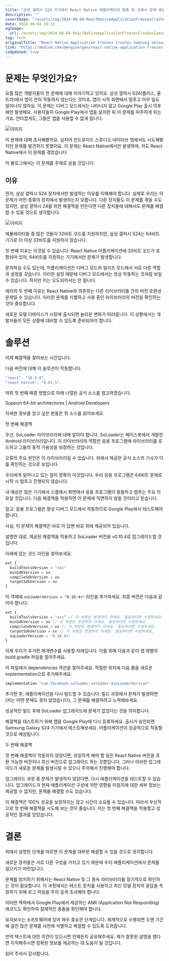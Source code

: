 ```yaml
---
title: "삼성 갤럭시 S24 기기에서 React Native 애플리케이션 멈춤 및 크래시 문제 해결 방법"
description: ""
coverImage: "/assets/img/2024-08-04-ReactNativeApplicationFreezesCrashesSamsungGalaxyS24Devices_0.png"
date: 2024-08-04 19:33
ogImage: 
  url: /assets/img/2024-08-04-ReactNativeApplicationFreezesCrashesSamsungGalaxyS24Devices_0.png
tag: Tech
originalTitle: "React Native Application Freezes Crashes Samsung Galaxy S24 Devices"
link: "https://medium.com/@enginergen/react-native-application-freezes-crashes-samsung-galaxy-s24-devices-7620ad42aa16"
isUpdated: true
---
```





# 문제는 무엇인가요?

요즘 많은 개발자들이 한 문제에 대해 이야기하고 있어요. 삼성 갤럭시 S24(플러스, 울트라)에서 앱이 전혀 작동하지 않는다는 것이죠. 앱이 시작 화면에서 멈추고 아무 일도 일어나지 않아요. 이 문제는 디버그 모드에서는 나타나지 않고 Google Play 출시 이후에만 발생해요. 사용자들이 Google Play에서 앱을 설치한 뒤 이 문제를 마주하게 되는 거죠. 안타깝게도, 그들은 앱을 사용할 수 없게 됩니다.

![이미지](/assets/img/2024-08-04-ReactNativeApplicationFreezesCrashesSamsungGalaxyS24Devices_0.png)

이 문제에 대해 조사해봤어요. 심지어 안드로이드 스튜디오 네이티브 앱에서도 시도해봤지만 문제를 발견하지 못했어요. 이 문제는 React Native에서만 발생하며, 저도 React Native에서 이 문제를 겪었습니다.

<div class="content-ad"></div>

이 블로그에서는 이 문제를 주제로 삼을 것입니다.

## 이유

먼저, 삼성 갤럭시 S24 장치에서만 발생하는 이유를 이해해야 합니다. 실제로 우리는 이 문제가 어떤 종류의 장치에서 발생하는지 모릅니다. 다른 장치들도 이 문제를 겪을 수도 있지만, 삼성 갤럭시 24를 위한 해결책을 만든다면 다른 장치들에 대해서도 문제를 해결할 수 있을 것으로 생각합니다.

![이미지](/assets/img/2024-08-04-ReactNativeApplicationFreezesCrashesSamsungGalaxyS24Devices_1.png)

<div class="content-ad"></div>

에뮬레이터들 중 많은 것들이 32비트 코드를 지원하지만, 삼성 갤럭시 S24는 64비트 기기로 더 이상 32비트를 지원하지 않습니다.

첫 번째 이유는 이것일 수 있습니다: React Native 어플리케이션에 32비트 코드가 포함되어 있어, 64비트를 지원하는 기기에서만 문제가 발생합니다.

문의하실 수도 있는데, 어플리케이션은 디버그 모드와 릴리즈 모드에서 서로 다른 역할과 설정을 갖습니다. 이러한 설정 때문에 디버그 모드에서는 정상 작동하는 것처럼 보일 수 있습니다. 하지만 이는 오도되어서는 안 됩니다.

에러의 두 번째 이유는 React Native와 의존하는 다른 라이브러리들 간의 버전 호환성 문제일 수 있습니다. 이러한 문제를 식별하고 사용 중인 라이브러리의 버전을 확인하는 것이 중요합니다.

<div class="content-ad"></div>

새로운 모델 디바이스가 시장에 출시되면 놀라운 변화가 따라옵니다. 이 상황에서는 개발자들이 모든 상황에 대비할 수 있도록 준비되어야 합니다.

# 솔루션

이제 해결책을 찾아보는 시간입니다.

다음 버전에 대해 이 솔루션이 작동합니다.

<div class="content-ad"></div>

```js
"react": "16.9.0",
"react-native": "0.61.5".
```

저희 첫 번째 해결 방법으로 아래 나열된 공식 소스를 참고하겠습니다.

Support 64-bit architectures | Android Developers

자세한 정보를 얻고 싶은 분들은 위 소스를 읽어보세요.

<div class="content-ad"></div>

첫 번째 해결책

우선, SoLoader 라이브러리에 대해 알아야 합니다. SoLoader는 페이스북에서 개발한 Android 라이브러리입니다. 이 라이브러리의 역할은 응용 프로그램에 라이브러리를 로드하고 그들의 동적 가용성을 보장하는 것입니다.

오류의 주요 원인은 이 라이브러리일 수 있습니다. 위에서 제공한 공식 소스의 기사가 이를 확인하는 것으로 보입니다.

우리에게 일어나고 있는 일이 정확히 이것입니다. 우리 응용 프로그램은 64비트 문제로 시작 시 멈추고 진행되지 않습니다.

<div class="content-ad"></div>

내 예상은 많은 기기에서 스플래시 화면에서 응용 프로그램이 충돌하고 멈추는 주요 이유일 것입니다. 다음 해결책을 적용하면 이 문제에 직면하지 않을 것이라고 믿습니다.

참고: 응용 프로그램은 항상 디버그 모드에서 작동하므로 Google Play에서 테스트해야 합니다.

사실, 이 문제의 해결책은 바로 이 답변 바로 위에 제공되어 있습니다.

설명한 대로, 제공된 해결책을 적용하고 SoLoader 버전을 v0.10.4로 업그레이드할 것입니다.

<div class="content-ad"></div>

아래에 있는 코드 라인을 찾아보세요.

```js
ext {
  buildToolsVersion = "xxx"
  minSdkVersion = xx
  compileSdkVersion = xx
  targetSdkVersion = xx
}
```

이 객체에 `soLoaderVersion = "0.10.4+"` 라인을 추가하세요. 최종 버전은 다음과 같아야 합니다:

```js
ext {
  buildToolsVersion = "xxx" // 이 부분은 변경하지 마세요. 필요하다면 수정하세요.
  minSdkVersion = xx // 이 부분은 변경하지 마세요. 필요하다면 수정하세요.
  compileSdkVersion = xx // 이 부분은 변경하지 마세요. 필요하다면 수정하세요.
  targetSdkVersion = xx // 이 부분은 변경하지 마세요. 필요하다면 수정하세요.
  soLoaderVersion = "0.10.4+"
}
```

<div class="content-ad"></div>

이제 우리가 추가한 매개변수를 사용할 차례입니다. 이를 위해 다음과 같이 앱 레벨의 build.gradle 파일을 열어주세요.

이 파일에서 dependencies 섹션을 찾아주세요. 적절한 위치에 다음 줄을 새로운 implementation으로 추가해주세요.

```js
implementation "com.facebook.soloader:soloader:$soLoaderVersion"
```

추가한 후, 애플리케이션을 다시 빌드할 수 있습니다. 빌드 과정에서 문제가 발생하면 (저는 어떤 문제도 겪지 않았습니다), 그 문제를 해결하려고 노력해보세요.

<div class="content-ad"></div>

성공적인 빌드 후에 SoLoader 업그레이드에 문제가 없었다는 것을 의미합니다.

해결책을 테스트하기 위해 앱을 Google Play에 다시 등록하세요. 출시가 승인되면 Samsung Galaxy S24 기기에서 테스트해보세요. 어플리케이션이 성공적으로 작동할 것으로 예상됩니다.

두 번째 해결책

첫 번째 해결책이 작동하지 않았다면, 유일하게 해야 할 일은 React Native 버전을 호환 가능한 버전이나 최신 버전으로 업그레이드 하는 것뿐입니다. 그러나 이러한 업그레이드가 새로운 문제를 발생시킬 수 있으니 주의해서 진행해야 합니다.

<div class="content-ad"></div>

업그레이드 과정 중 문제가 발생하지 않았다면, 다시 애플리케이션을 테스트할 수 있습니다. 업그레이드가 현재 애플리케이션 구성에 어떤 영향을 미칠지에 대한 세부 정보는 제공할 수 없지만, 문제를 해결할 수도 있습니다.

이 해결책은 100% 성공을 보장하지는 않고 시간이 소요될 수 있습니다. 따라서 우선적으로 첫 번째 해결책을 시도해 보는 것이 좋습니다. 저는 첫 번째 해결책을 적용했고 성공적인 결과를 얻었습니다.

# 결론

위에서 설명한 단계를 따르면 이 문제를 대부분 해결할 수 있을 것으로 생각합니다.

<div class="content-ad"></div>

새로운 장치들은 서로 다른 구성을 가지고 있기 때문에 우리 애플리케이션에서 문제를 일으키기 마련입니다.

문제를 방지하기 위해서는 React Native 및 그 종속 라이브러리를 정기적으로 확인하는 것이 필요합니다. 이 과정에서는 테스트 장치를 사용하고 최신 모델 장치의 응답을 측정하기 위해 로그 파일을 주의 깊게 조사해야 합니다.

이러한 맥락에서 Google Play에서 제공하는 ANR (Application Not Responding) 레코드도 확인하여 잠재적인 충돌을 확인해야 합니다.

유지보수는 소프트웨어에 있어 매우 중요한 단계입니다. 체계적으로 수행되면 오랜 기간에 걸친 많은 문제를 사전에 식별하고 해결할 수 있도록 도와줍니다.

<div class="content-ad"></div>

만약 텍스트에 대한 의견이 있으시면 언제든지 공유해주세요. 제가 잘못된 설명을 했다면 지적해주시면 정확한 정보를 제공하는 데 도움이 될 것입니다.

읽어 주셔서 감사합니다.
